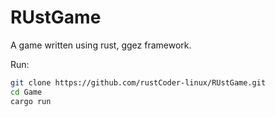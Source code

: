 # RUstGame
A game written using rust, ggez framework.

Run:
```bash
git clone https://github.com/rustCoder-linux/RUstGame.git
cd Game
cargo run
```
